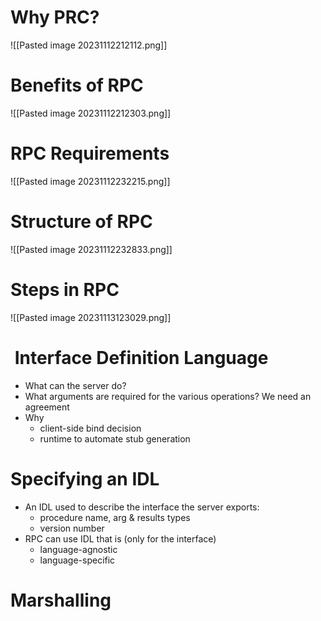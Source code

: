 # Why PRC?
![[Pasted image 20231112212112.png]]
# Benefits of RPC
![[Pasted image 20231112212303.png]]
# RPC Requirements
![[Pasted image 20231112232215.png]]
# Structure of RPC
![[Pasted image 20231112232833.png]]
# Steps in RPC
![[Pasted image 20231113123029.png]]
#  Interface Definition Language
- What can the server do?
- What arguments are required for the various operations? We need an agreement
- Why 
	- client-side bind decision
	- runtime to automate stub generation
# Specifying an IDL
- An IDL used to describe the interface the server exports:
	- procedure name, arg & results types
	- version  number
- RPC can use IDL that is (only for the interface)
	- language-agnostic
	- language-specific
# Marshalling
